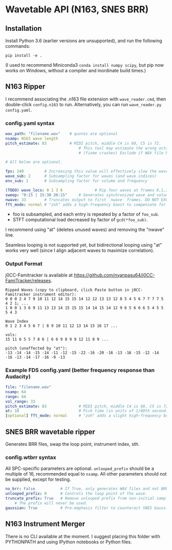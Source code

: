 # Wavetable API (N163, SNES BRR)

## Installation

Install Python 3.6 (earlier versions are unsupported), and run the following commands:

```shell
pip install -e .
```

(I used to recommend Miniconda3 `conda install numpy scipy`, but pip now works on Windows, without a compiler and inordinate build times.)

## N163 Ripper

I recommend associating the .n163 file extension with `wave_reader.cmd`, then double-click `config.n163` to run.
Alternatively, you can run `wave_reader.py config.yaml`.

### config.yaml syntax

```yaml
wav_path: "filename.wav"    # quotes are optional
nsamp: N163 wave length
pitch_estimate: 83          # MIDI pitch, middle C4 is 60, C5 is 72.
                                # This tool may estimate the wrong octave, if line is missing.
                                # (fixme crashes) Exclude if WAV file has pitch changes 1 octave or greater.

# All below are optional.

fps: 240         # Increasing this value will effectively slow the wave down, or transpose the WAV downards. Defaults to 60.
wave_sub: 2      # Subsampling factor for waves (and wave indices)
env_sub: 1       # Subsampling factor for volume and frequency

(TODO) wave_locs: 0 1 3 6              # Rip four waves at frames 0,1,3,6, and generate wave envelope 0 1 1 2 2 2 3.
sweep: "0:15 | 15:30 30:15"     # Generates synchronized wave and volume envelopes.
nwave: 33        # Truncates output to first `nwave` frames. DO NOT EXCEED 64.
fft_mode: normal # "zoh" adds a high-frequency boost to compensate for N163 hardware, which may or may not increase high-pitched aliasing sizzle.
```

- foo is subsampled, and each entry is repeated by a factor of `foo_sub`.
- STFT computational load decreased by factor of `gcd(*foo_sub)`.

I recommend using "at" (deletes unused waves) and removing the "nwave" line.

Seamless looping is not supported yet, but bidirectional looping using "at" works very well (since I align adjacent waves to maximize correlation).

### Output Format

j0CC-Famitracker is available at <https://github.com/nyanpasu64/j0CC-FamiTracker/releases>.

```text
Ripped Waves (copy to clipboard, click Paste button in j0CC-Famitracker instrument editor):
0 0 0 2 4 7 9 10 11 12 14 15 15 14 12 12 13 13 12 8 5 4 5 6 7 7 7 7 5 4 2 1; ...
1 0 0 1 3 6 9 11 13 13 14 15 15 15 14 14 15 14 12 9 6 5 6 6 6 5 4 5 5 5 4 3

Wave Index
0 1 2 3 4 5 6 7 | 8 9 10 11 12 13 14 15 16 17 ...

vols:
15 11 6 5 5 7 8 6 | 6 6 9 8 9 9 12 11 8 9 ...

pitch (unaffected by "at"):
-13 -14 -14 -15 -14 -11 -12 -15 -22 -16 -20 -16 -13 -16 -15 -12 -14 -16 -13 -14 -17 -16 -9 -13
```

### Example FDS config.yaml (better frequency response than Audacity)

```yaml
file: "filename.wav"
nsamp: 64
range: 64
vol_range: 33
pitch_estimate: 83              # MIDI pitch, middle C4 is 60, C5 is 72.
at: 10                          # Pick time (in units of 1/60th second)
[optional] fft_mode: normal     # "zoh" adds a slight high-frequency boost to compensate for FDS hardware.
```

## SNES BRR wavetable ripper

Generates BRR files, swap the loop point, instrument index, sth.

### config.wtbrr syntax

All SPC-specific parameters are optional. `unlooped_prefix` should be a multiple of 16, recommended equal to `nsamp`. All other parameters should not be supplied, except for testing.

```yaml
no_brr: False           # If True, only generates WAV files and not BRR.
unlooped_prefix: 0      # Controls the loop point of the wave.
truncate_prefix: True   # Remove unlooped prefix from non-initial samples.
    # The prefix will never be used.
gaussian: True          # Pre-emphasis filter to counteract SNES Gaussian filter
```

## N163 Instrument Merger

There is no CLI available at the moment. I suggest placing this folder with PYTHONPATH and using IPython notebooks or Python files.
